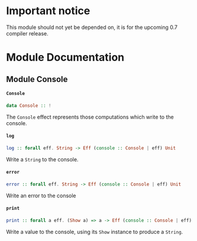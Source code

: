 # Important notice

This module should not yet be depended on, it is for the upcoming 0.7 compiler release.

# Module Documentation

## Module Console

#### `Console`

``` purescript
data Console :: !
```

The `Console` effect represents those computations which write to the console.

#### `log`

``` purescript
log :: forall eff. String -> Eff (console :: Console | eff) Unit
```

Write a `String` to the console.

#### `error`

``` purescript
error :: forall eff. String -> Eff (console :: Console | eff) Unit
```

Write an error to the console

#### `print`

``` purescript
print :: forall a eff. (Show a) => a -> Eff (console :: Console | eff) Unit
```

Write a value to the console, using its `Show` instance to produce a `String`.



